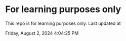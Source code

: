 # For learning purposes only
This repo is for learning purposes only.
Last updated at

Friday, August 2, 2024 4:04:25 PM

